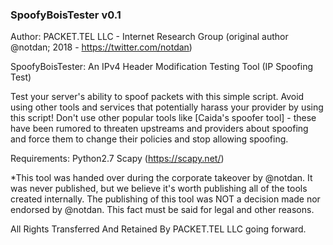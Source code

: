 ### SpoofyBoisTester v0.1 ###
Author: PACKET.TEL LLC - Internet Research Group
(original author @notdan; 2018 - https://twitter.com/notdan)

SpoofyBoisTester: An IPv4 Header Modification Testing Tool (IP Spoofing Test)

Test your server's ability to spoof packets with this simple script. Avoid using other tools and services that potentially harass your provider by using this script! Don't use other popular tools like [Caida's spoofer tool] - these have been rumored to threaten upstreams and providers about spoofing and force them to change their policies and stop allowing spoofing. 

Requirements:
Python2.7
Scapy (https://scapy.net/)


*This tool was handed over during the corporate takeover by @notdan. It was never published, but we believe it's worth publishing all of the tools created internally. The publishing of this tool was NOT a decision made nor endorsed by @notdan. This fact must be said for legal and other reasons. 

All Rights Transferred And Retained By PACKET.TEL LLC going forward.

